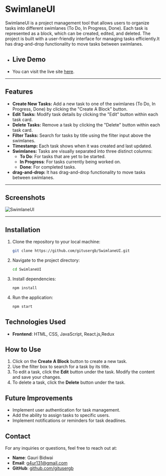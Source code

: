# SwimlaneUI

SwimlaneUI is a project management tool that allows users to organize tasks into different swimlanes (To Do, In Progress, Done). Each task is represented as a block, which can be created, edited, and deleted. The project is built with a user-friendly interface for managing tasks efficiently.It has drag-and-drop functionality to move tasks between swimlanes.

- ## Live Demo

- You can visit the live site [here](https://stirring-sorbet-16c04d.netlify.app/).


---


## Features

- **Create New Tasks:** Add a new task to one of the swimlanes (To Do, In Progress, Done) by clicking the "Create A Block" button.
- **Edit Tasks:** Modify task details by clicking the "Edit" button within each task card.
- **Delete Tasks:** Remove a task by clicking the "Delete" button within each task card.
- **Filter Tasks:** Search for tasks by title using the filter input above the swimlanes.
- **Timestamp:** Each task shows when it was created and last updated.
- **Swimlanes:** Tasks are visually separated into three distinct columns:
  - **To Do**: For tasks that are yet to be started.
  - **In Progress**: For tasks currently being worked on.
  - **Done**: For completed tasks.
- **drag-and-drop:** It has drag-and-drop functionality to move tasks between swimlanes.
---


## Screenshots

![SwimlaneUI](https://i.ibb.co/QkDFJ4W/Swimlane-UI.png)

---

## Installation

1. Clone the repository to your local machine:
   ```bash
   git clone https://github.com/gitusergb/SwimlaneUI.git
   ```

2. Navigate to the project directory:
   ```bash
   cd SwimlaneUI
   ```

3. Install dependencies:
   ```bash
   npm install
   ```

4. Run the application:
   ```bash
   npm start
   ```

## Technologies Used

- **Frontend**: HTML, CSS, JavaScript, React.js,Redux 

## How to Use

1. Click on the **Create A Block** button to create a new task.
2. Use the filter box to search for a task by its title.
3. To edit a task, click the **Edit** button under the task. Modify the content and save your changes.
4. To delete a task, click the **Delete** button under the task.

## Future Improvements
- Implement user authentication for task management.
- Add the ability to assign tasks to specific users.
- Implement notifications or reminders for task deadlines.

## Contact

For any inquiries or questions, feel free to reach out at:

- **Name**: Gauri Bidwai
- **Email**: g4ur131@gmail.com
- **GitHub**: [github.com/gitusergb](https://github.com/gitusergb)



<!-- problem statement: 
Frontend Problem Statement
As a JavaScript architect, your task is to design and implement a swimlane user interface (UI)
that facilitates the drag-and-drop functionality of blocks across different lanes representing
various stages or states. The swimlane UI should be configurable via a master configuration,
allowing or restricting blocks from moving to unspecified stages or states based on predefined
rules.
Additionally, upon moving a block to a new state, the UI should prompt the user to provide
necessary data that enables the transition for the block. This data entry process should be
seamlessly integrated into the UI workflow.
Furthermore, the UI should support a feature where users can click on a block within the
swimlanes to preview its details. The block preview should include a history of all previous
transitions for the block, providing users with a comprehensive view of its journey within the
system.
Additionally, the UI should include a top-level filter mechanism that enables users to select and
display blocks based on specified attributes.
Your goal is to create an intuitive and efficient swimlane UI that enhances user experience and
productivity while effectively managing block transitions, data interactions, and historical tracking
within the system.
Preferred Tech Stack:
ReactJs + Redux
Any UI library to enhance user experience
Backend can be mocked -->


<!-- # Getting Started with Create React App

This project was bootstrapped with [Create React App](https://github.com/facebook/create-react-app).

## Available Scripts

In the project directory, you can run:

### `npm start`

Runs the app in the development mode.\
Open [http://localhost:3000](http://localhost:3000) to view it in your browser.

The page will reload when you make changes.\
You may also see any lint errors in the console.

### `npm test`

Launches the test runner in the interactive watch mode.\
See the section about [running tests](https://facebook.github.io/create-react-app/docs/running-tests) for more information.

### `npm run build`

Builds the app for production to the `build` folder.\
It correctly bundles React in production mode and optimizes the build for the best performance.

The build is minified and the filenames include the hashes.\
Your app is ready to be deployed!

See the section about [deployment](https://facebook.github.io/create-react-app/docs/deployment) for more information.

### `npm run eject`

**Note: this is a one-way operation. Once you `eject`, you can't go back!**

If you aren't satisfied with the build tool and configuration choices, you can `eject` at any time. This command will remove the single build dependency from your project.

Instead, it will copy all the configuration files and the transitive dependencies (webpack, Babel, ESLint, etc) right into your project so you have full control over them. All of the commands except `eject` will still work, but they will point to the copied scripts so you can tweak them. At this point you're on your own.

You don't have to ever use `eject`. The curated feature set is suitable for small and middle deployments, and you shouldn't feel obligated to use this feature. However we understand that this tool wouldn't be useful if you couldn't customize it when you are ready for it.

## Learn More

You can learn more in the [Create React App documentation](https://facebook.github.io/create-react-app/docs/getting-started).

To learn React, check out the [React documentation](https://reactjs.org/).

### Code Splitting

This section has moved here: [https://facebook.github.io/create-react-app/docs/code-splitting](https://facebook.github.io/create-react-app/docs/code-splitting)

### Analyzing the Bundle Size

This section has moved here: [https://facebook.github.io/create-react-app/docs/analyzing-the-bundle-size](https://facebook.github.io/create-react-app/docs/analyzing-the-bundle-size)

### Making a Progressive Web App

This section has moved here: [https://facebook.github.io/create-react-app/docs/making-a-progressive-web-app](https://facebook.github.io/create-react-app/docs/making-a-progressive-web-app)

### Advanced Configuration

This section has moved here: [https://facebook.github.io/create-react-app/docs/advanced-configuration](https://facebook.github.io/create-react-app/docs/advanced-configuration)

### Deployment

This section has moved here: [https://facebook.github.io/create-react-app/docs/deployment](https://facebook.github.io/create-react-app/docs/deployment)

### `npm run build` fails to minify

This section has moved here: [https://facebook.github.io/create-react-app/docs/troubleshooting#npm-run-build-fails-to-minify](https://facebook.github.io/create-react-app/docs/troubleshooting#npm-run-build-fails-to-minify) -->
